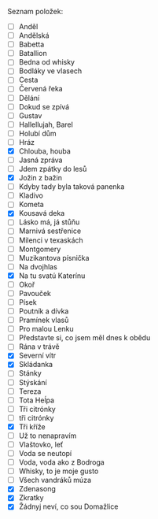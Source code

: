 Seznam položek:
- [ ] Anděl
- [ ] Andělská
- [ ] Babetta
- [ ] Batallion
- [ ] Bedna od whisky
- [ ] Bodláky ve vlasech
- [ ] Cesta
- [ ] Červená řeka
- [ ] Dělání
- [ ] Dokud se zpívá
- [ ] Gustav
- [ ] Hallellujah, Barel
- [ ] Holubí dům
- [ ] Hráz
- [x] Chlouba, houba
- [ ] Jasná zpráva
- [ ] Jdem zpátky do lesů
- [x] Jožin z bažin
- [ ] Kdyby tady byla taková panenka
- [ ] Kladivo
- [ ] Kometa
- [x] Kousavá deka
- [ ] Lásko má, já stůňu
- [ ] Marnivá sestřenice
- [ ] Milenci v texaskách
- [ ] Montgomery
- [ ] Muzikantova písnička
- [ ] Na dvojhlas
- [x] Na tu svatú Katerínu
- [ ] Okoř
- [ ] Pavouček
- [ ] Písek
- [ ] Poutník a dívka
- [ ] Pramínek vlasů
- [ ] Pro malou Lenku
- [ ] Představte si, co jsem měl dnes k obědu
- [ ] Rána v trávě
- [x] Severní vítr
- [x] Skládanka
- [ ] Stánky
- [ ] Stýskání
- [ ] Tereza
- [ ] Tota Heĺpa
- [ ] Tři citrónky
- [ ] tři citrónky
- [x] Tři kříže
- [ ] Už to nenapravím
- [ ] Vlaštovko, leť
- [ ] Voda se neutopí
- [ ] Voda, voda ako z Bodroga
- [ ] Whisky, to je moje gusto
- [ ] Všech vandráků múza
- [x] Zdenasong
- [x] Zkratky
- [x] Žádnyj neví, co sou Domažlice
